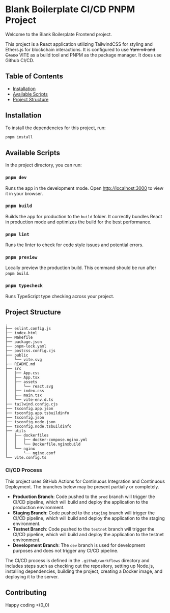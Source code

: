 # Blank Boilerplate CI/CD PNPM Project

Welcome to the Blank Boilerplate Frontend project. 

This project is a React application utilizing TailwindCSS for styling and Ethers.js for blockchain interactions. It is configured to use ~~Yarn v4 and Craco~~ VITE as a build tool and PNPM as the package manager. It does use Github CI/CD.

## Table of Contents

- [Installation](#installation)
- [Available Scripts](#available-scripts)
- [Project Structure](#project-structure)

## Installation

To install the dependencies for this project, run:

```bash
pnpm install
```

## Available Scripts

In the project directory, you can run:

### `pnpm dev`

Runs the app in the development mode. Open [http://localhost:3000](http://localhost:5173) to view it in your browser.

### `pnpm build`

Builds the app for production to the `build` folder. It correctly bundles React in production mode and optimizes the build for the best performance.

### `pnpm lint`

Runs the linter to check for code style issues and potential errors.

### `pnpm preview`

Locally preview the production build. This command should be run after `pnpm build`.

### `pnpm typecheck`

Runs TypeScript type checking across your project.


## Project Structure

```
.
├── eslint.config.js
├── index.html
├── Makefile
├── package.json
├── pnpm-lock.yaml
├── postcss.config.cjs
├── public
│   └── vite.svg
├── README.md
├── src
│   ├── App.css
│   ├── App.tsx
│   ├── assets
│   │   └── react.svg
│   ├── index.css
│   ├── main.tsx
│   └── vite-env.d.ts
├── tailwind.config.cjs
├── tsconfig.app.json
├── tsconfig.app.tsbuildinfo
├── tsconfig.json
├── tsconfig.node.json
├── tsconfig.node.tsbuildinfo
├── utils
│   ├── dockerfiles
│   │   ├── docker-compose.nginx.yml
│   │   └── Dockerfile.nginxbuild
│   └── nginx
│       └── nginx.conf
└── vite.config.ts
```

### CI/CD Process

This project uses GitHub Actions for Continuous Integration and Continuous Deployment. The branches below may be present partially or completely.

- **Production Branch**: Code pushed to the `prod` branch will trigger the CI/CD pipeline, which will build and deploy the application to the production environment.
- **Staging Branch**: Code pushed to the `staging` branch will trigger the CI/CD pipeline, which will build and deploy the application to the staging environment.
- **Testnet Branch**: Code pushed to the `testnet` branch will trigger the CI/CD pipeline, which will build and deploy the application to the testnet environment.
- **Development Branch**: The `dev` branch is used for development purposes and does not trigger any CI/CD pipeline.

The CI/CD process is defined in the `.github/workflows` directory and includes steps such as checking out the repository, setting up Node.js, installing dependencies, building the project, creating a Docker image, and deploying it to the server.

## Contributing

Happy coding <(0_0)

